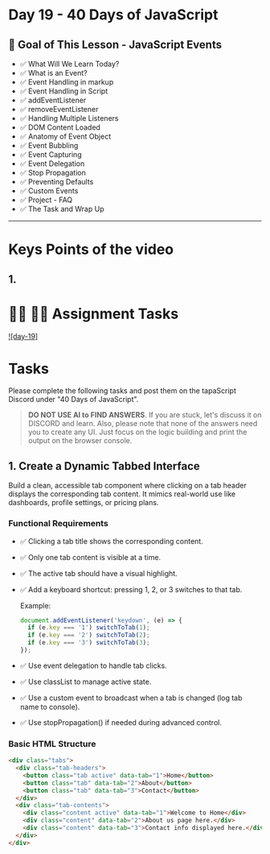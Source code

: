# Day 19 - 40 Days of JavaScript

## **🎯 Goal of This Lesson - JavaScript Events**

- ✅ What Will We Learn Today?
- ✅ What is an Event?
- ✅ Event Handling in markup
- ✅ Event Handling in Script
- ✅ addEventListener
- ✅ removeEventListener
- ✅ Handling Multiple Listeners
- ✅ DOM Content Loaded
- ✅ Anatomy of Event Object
- ✅ Event Bubbling
- ✅ Event Capturing
- ✅ Event Delegation
- ✅ Stop Propagation
- ✅ Preventing Defaults
- ✅ Custom Events
- ✅ Project - FAQ
- ✅ The Task and Wrap Up

---

# Keys Points of the video

## 1.

# **👩‍💻 🧑‍💻 Assignment Tasks**

[![day-19]](https://youtu.be/ybgI5vVE668 'Video')

# Tasks

Please complete the following tasks and post them on the tapaScript Discord under "40 Days of JavaScript".

> **DO NOT USE AI to FIND ANSWERS**. If you are stuck, let's discuss it on DISCORD and learn. Also, please note that none of the answers need you to create any UI. Just focus on the logic building and print the output on the browser console.

## 1. Create a Dynamic Tabbed Interface

Build a clean, accessible tab component where clicking on a tab header displays the corresponding tab content. It mimics real-world use like dashboards, profile settings, or pricing plans.

### Functional Requirements

- ✅ Clicking a tab title shows the corresponding content.
- ✅ Only one tab content is visible at a time.
- ✅ The active tab should have a visual highlight.
- ✅ Add a keyboard shortcut: pressing 1, 2, or 3 switches to that tab.

  Example:

  ```js
  document.addEventListener('keydown', (e) => {
    if (e.key === '1') switchToTab(1);
    if (e.key === '2') switchToTab(2);
    if (e.key === '3') switchToTab(3);
  });
  ```

- ✅ Use event delegation to handle tab clicks.
- ✅ Use classList to manage active state.
- ✅ Use a custom event to broadcast when a tab is changed (log tab name to console).
- ✅ Use stopPropagation() if needed during advanced control.

### Basic HTML Structure

```html
<div class="tabs">
  <div class="tab-headers">
    <button class="tab active" data-tab="1">Home</button>
    <button class="tab" data-tab="2">About</button>
    <button class="tab" data-tab="3">Contact</button>
  </div>
  <div class="tab-contents">
    <div class="content active" data-tab="1">Welcome to Home</div>
    <div class="content" data-tab="2">About us page here.</div>
    <div class="content" data-tab="3">Contact info displayed here.</div>
  </div>
</div>
```
